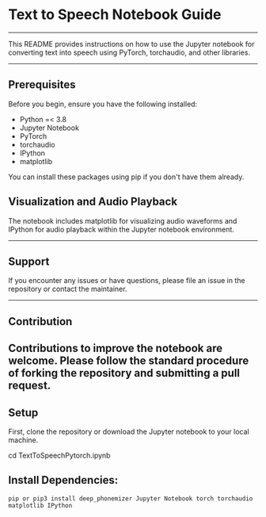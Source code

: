 # Text to Speech Notebook Guide

---

This README provides instructions on how to use the Jupyter notebook for converting text into speech using PyTorch, torchaudio, and other libraries.

--- 
## Prerequisites

Before you begin, ensure you have the following installed:
- Python =< 3.8
- Jupyter Notebook
- PyTorch
- torchaudio
- IPython
- matplotlib

You can install these packages using pip if you don't have them already.

## Visualization and Audio Playback
The notebook includes matplotlib for visualizing audio waveforms and IPython for audio playback within the Jupyter notebook environment.

---

## Support
If you encounter any issues or have questions, please file an issue in the repository or contact the maintainer.

---

## Contribution
Contributions to improve the notebook are welcome. Please follow the standard procedure of forking the repository and submitting a pull request.
---

## Setup

First, clone the repository or download the Jupyter notebook to your local machine.

cd TextToSpeechPytorch.ipynb

## Install Dependencies:
```
pip or pip3 install deep_phonemizer Jupyter Notebook torch torchaudio matplotlib IPython
